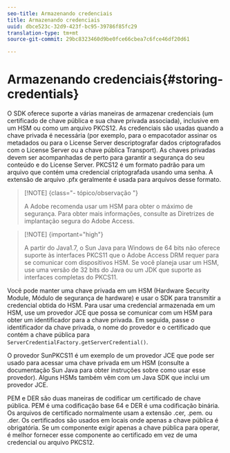 ```yaml
---
seo-title: Armazenando credenciais
title: Armazenando credenciais
uuid: dbce523c-32d9-423f-bc95-39786f85fc29
translation-type: tm+mt
source-git-commit: 29bc8323460d9be0fce66cbea7c6fce46df20d61

---
```



# Armazenando credenciais{#storing-credentials}

O SDK oferece suporte a várias maneiras de armazenar credenciais (um certificado de chave pública e sua chave privada associada), inclusive em um HSM ou como um arquivo PKCS12. As credenciais são usadas quando a chave privada é necessária (por exemplo, para o empacotador assinar os metadados ou para o License Server descriptografar dados criptografados com o License Server ou a chave pública Transport). As chaves privadas devem ser acompanhadas de perto para garantir a segurança do seu conteúdo e do License Server. PKCS12 é um formato padrão para um arquivo que contém uma credencial criptografada usando uma senha. A extensão de arquivo .pfx geralmente é usada para arquivos desse formato.

>[!NOTE] {class=&quot;- tópico/observação &quot;}
>
>A Adobe recomenda usar um HSM para obter o máximo de segurança. Para obter mais informações, consulte as Diretrizes de implantação segura do Adobe Access.

>[!NOTE] {important=&quot;high&quot;}
>
>A partir do Java1.7, o Sun Java para Windows de 64 bits não oferece suporte às interfaces PKCS11 que o Adobe Access DRM requer para se comunicar com dispositivos HSM. Se você planeja usar um HSM, use uma versão de 32 bits do Java ou um JDK que suporte as interfaces completas do PKCS11.

Você pode manter uma chave privada em um HSM (Hardware Security Module, Módulo de segurança de hardware) e usar o SDK para transmitir a credencial obtida do HSM. Para usar uma credencial armazenada em um HSM, use um provedor JCE que possa se comunicar com um HSM para obter um identificador para a chave privada. Em seguida, passe o identificador da chave privada, o nome do provedor e o certificado que contém a chave pública para `ServerCredentialFactory.getServerCredential()`.

O provedor SunPKCS11 é um exemplo de um provedor JCE que pode ser usado para acessar uma chave privada em um HSM (consulte a documentação Sun Java para obter instruções sobre como usar esse provedor). Alguns HSMs também vêm com um Java SDK que inclui um provedor JCE.

PEM e DER são duas maneiras de codificar um certificado de chave pública. PEM é uma codificação base 64 e DER é uma codificação binária. Os arquivos de certificado normalmente usam a extensão .cer, .pem. ou .der. Os certificados são usados em locais onde apenas a chave pública é obrigatória. Se um componente exigir apenas a chave pública para operar, é melhor fornecer esse componente ao certificado em vez de uma credencial ou arquivo PKCS12.

